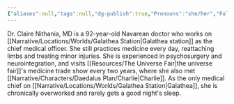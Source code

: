 ```yaml
---
{"aliases":null,"tags":null,"dg-publish":true,"Pronouns":"she/her","Full Name":"Claire Nithania","Role":"Assistant","Species":"Navarean","Gender":"Trans Woman","permalink":"/narrative/characters/daedalus-plan/dr-claire/","dgPassFrontmatter":true}
---
```


Dr. Claire Nithania, MD is a 92-year-old Navarean doctor who works on [[Narrative/Locations/Worlds/Galathea Station\|Galathea station]] as the chief medical officer. She still practices medicine every day, reattaching limbs and treating minor injuries. She is experienced in psychosurgery and neurointegration, and visits [[Resources/The Universe Fair\|the universe fair]]'s medicine trade show every two years, where she also met [[Narrative/Characters/Daedalus Plan/Charlie\|Charlie]]. As the only medical chief on [[Narrative/Locations/Worlds/Galathea Station\|Galathea]], she is chronically overworked and rarely gets a good night's sleep.